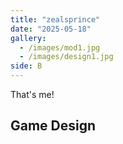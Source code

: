 ```yaml
---
title: "zealsprince"
date: "2025-05-18"
gallery:
  - /images/mod1.jpg
  - /images/design1.jpg
side: B
---
```


That's me!

## Game Design
